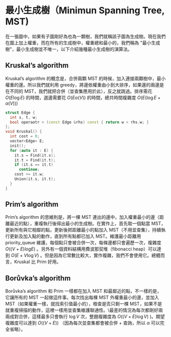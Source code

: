 # 最小生成樹（Minimun Spanning Tree, MST)

在一張圖中，如果有子圖剛好為也為一顆樹，我們就稱該子圖為生成樹。現在我們在圖上加上權重，而在所有的生成樹中，權重總和最小的，我們稱為 "最小生成樹"，最小生成樹並不唯一，以下介紹幾種最小生成樹的演算法。

## Kruskal’s algorithm

Kruskal’s algorithm 的概念是，合併兩顆 MST 的時候，加入連接兩顆樹中，最小權重的邊。所以我們就利用 greedy，將邊依權重由小到大排序，如果邊的兩邊是在不同的 MST，我們就把合併（並查集應用於此），反之就跳過。排序需花 $O(E\log E)$ 的時間，選邊需要花 $O(E\alpha(V))$ 的時間，總共時間複雜度 $O(E(\log E+\alpha(V)))$ 

```cpp
struct Edge {
  int s, t, w;
  bool operaotr < (const Edge &rhs) const { return w < rhs.w; }
};
void Kruskal() {
  int cost = 0;
  vector<Edge> E;
  init();
  for (auto it : E) {
    it.s = Find(it.s);
    it.t = Find(it.t);
    if (it.s == it.t)
      continue;
    cost += it.w;
    Union(it.s, it.t);
  }
}
```

## Prim’s algorithm

Prim’s algorithm 的思維則是，將一棵 MST 連出的邊中，加入權重最小的邊（距離最近的點），重複執行後得出最小的生成樹。在實作上，首先取一個點當 MST，更新所有與它相鄰的點，更新後把距離最小的點加入 MST（不用並查集），持續執行更新及加入點的動作，直到所有點都已加入 MST。維護最小距離用 priority_queue 維護，每個點只會被合併一次，每條邊都只會遍歷一次，複雜度 $O((V+E)logE)$ 。另外有一個資料結構用費波那契堆（fibonacci heap）可以達到 $O(E+V\log V)$ 。但是因為它常數比較大，實作複雜，我們不會使用它。總體而言，Kruskal 比 Prim 好用。

## Borůvka’s algorithm

Borůvka’s algorithm 和 Prim 一樣都在加入 MST 和最鄰近的點，不一樣的是，它讓所有的 MST 一起做這件事。每次找出每棵 MST 外權重最小的邊，並加入 MST（如果權重一樣，就找索引值最小的），檢查是否只剩一棵 MST，如果不是就重複掃描的動作，這裡一樣用並查集維護聯通性。\\最差的情況為每次都剛好兩兩成對合併，這樣最多只會執行 $\log V$ 次，整題複雜度為 $O((V+E)\log V)$ )。期望複雜度可以達到 $O((V+E))$ （因為每次並查集都會被合併 + 查詢，所以 $\alpha$ 可以完全省略）。
